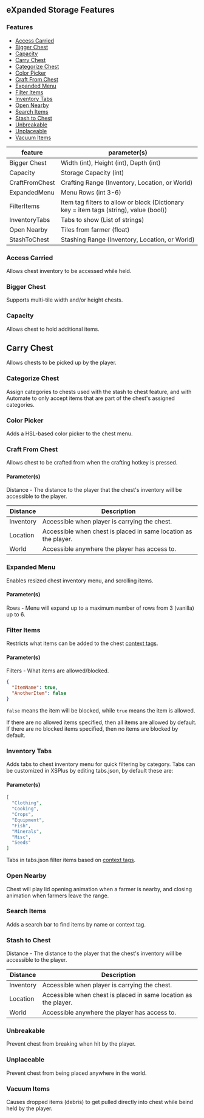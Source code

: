 ﻿## eXpanded Storage Features

### Features

* [Access Carried](#access-carried)
* [Bigger Chest](#bigger-chest)
* [Capacity](#capacity)
* [Carry Chest](#carry-chest)
* [Categorize Chest](#categorize-chest)
* [Color Picker](#color-picker)
* [Craft From Chest](#craft-from-chest)
* [Expanded Menu](#expanded-menu)
* [Filter Items](#filter-items)
* [Inventory Tabs](#inventory-tabs)
* [Open Nearby](#open-nearby)
* [Search Items](#search-items)
* [Stash to Chest](#stash-to-chest)
* [Unbreakable](#unbreakable)
* [Unplaceable](#unplaceable)
* [Vacuum Items](#vacuum-items)

feature         | parameter(s)
----------------|--------------
Bigger Chest    | Width (int), Height (int), Depth (int)
Capacity        | Storage Capacity (int)
CraftFromChest  | Crafting Range (Inventory, Location, or World)
ExpandedMenu    | Menu Rows (int 3-6)
FilterItems     | Item tag filters to allow or block (Dictionary key = item tags (string), value (bool))
InventoryTabs   | Tabs to show (List of strings)
Open Nearby     | Tiles from farmer (float)
StashToChest    | Stashing Range (Inventory, Location, or World)

### Access Carried

Allows chest inventory to be accessed while held.

### Bigger Chest

Supports multi-tile width and/or height chests.

### Capacity

Allows chest to hold additional items.

## Carry Chest

Allows chests to be picked up by the player.

### Categorize Chest

Assign categories to chests used with the stash to chest feature, and with Automate to only accept items that are part
of the chest's assigned categories.

### Color Picker

Adds a HSL-based color picker to the chest menu.

### Craft From Chest

Allows chest to be crafted from when the crafting hotkey is pressed.

#### Parameter(s)

Distance - The distance to the player that the chest's inventory will be accessible to the player.

Distance    | Description
------------|-------------
Inventory   | Accessible when player is carrying the chest.
Location    | Accessible when chest is placed in same location as the player.
World       | Accessible anywhere the player has access to.

### Expanded Menu

Enables resized chest inventory menu, and scrolling items.

#### Parameter(s)

Rows - Menu will expand up to a maximum number of rows from 3 (vanilla) up to 6.

### Filter Items

Restricts what items can be added to the
chest [context tags](https://github.com/ImJustMatt/StardewMods/blob/develop/XSLite/docs/content-pack.md#context-tags).

#### Parameter(s)

Filters - What items are allowed/blocked.

```json
{
  "ItemName": true,
  "AnotherItem": false
}
```

`false` means the item will be blocked, while `true` means the item is allowed.

If there are no allowed items specified, then all items are allowed by default.  
If there are no blocked items specified, then no items are blocked by default.

### Inventory Tabs

Adds tabs to chest inventory menu for quick filtering by category. Tabs can be customized in XSPlus by editing
tabs.json, by default these are:

#### Parameter(s)

```json
[
  "Clothing",
  "Cooking",
  "Crops",
  "Equipment",
  "Fish",
  "Minerals",
  "Misc",
  "Seeds"
]
```

Tabs in tabs.json filter items based
on [context tags](https://github.com/ImJustMatt/StardewMods/blob/develop/XSLite/docs/content-pack.md#context-tags).

### Open Nearby

Chest will play lid opening animation when a farmer is nearby, and closing animation when farmers leave the range.

### Search Items

Adds a search bar to find items by name or context tag.

### Stash to Chest

Distance - The distance to the player that the chest's inventory will be accessible to the player.

Distance    | Description
------------|-------------
Inventory   | Accessible when player is carrying the chest.
Location    | Accessible when chest is placed in same location as the player.
World       | Accessible anywhere the player has access to.

### Unbreakable

Prevent chest from breaking when hit by the player.

### Unplaceable

Prevent chest from being placed anywhere in the world.

### Vacuum Items

Causes dropped items (debris) to get pulled directly into chest while beind held by the player.